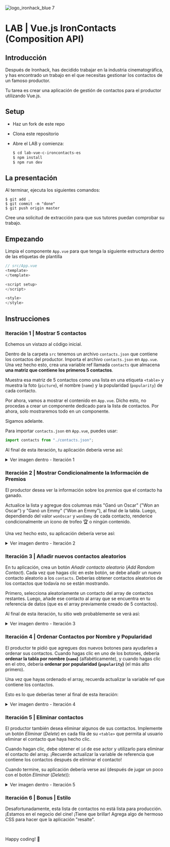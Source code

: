 ![logo_ironhack_blue 7](https://user-images.githubusercontent.com/23629340/40541063-a07a0a8a-601a-11e8-91b5-2f13e4e6b441.png)

# LAB | Vue.js IronContacts (Composition API)

## Introducción

Después de Ironhack, has decidido trabajar en la industria cinematográfica, y has encontrado un trabajo en el que necesitas gestionar los contactos de un famoso productor.

Tu tarea es crear una aplicación de gestión de contactos para el productor utilizando Vue.js.

## Setup

- Haz un fork de este repo
- Clona este repositorio
- Abre el LAB y comienza:

  ```bash
  $ cd lab-vue-c-ironcontacts-es
  $ npm install
  $ npm run dev
  ```

## La presentación

Al terminar, ejecuta los siguientes comandos:

```shell
$ git add .
$ git commit -m "done"
$ git push origin master
```

Cree una solicitud de extracción para que sus tutores puedan comprobar su trabajo.

## Empezando

Limpia el componente `App.vue` para que tenga la siguiente estructura dentro de las etiquetas de plantilla

```js
// src/App.vue
<template>
</template>

<script setup>
</script>

<style>
</style>

```

## Instrucciones

### Iteración 1 | Mostrar 5 contactos

Echemos un vistazo al código inicial.

Dentro de la carpeta `src` tenemos un archivo `contacts.json` que contiene los contactos del productor. Importa el archivo `contacts.json` en `App.vue`. Una vez hecho esto, crea una variable ref llamada `contacts` que almacena **una matriz que contiene los primeros 5 contactos**.

Muestra esa matriz de 5 contactos como una lista en una etiqueta `<table>` y muestra la foto (`picture`), el nombre (`name`) y la popularidad (`popularity`) de cada contacto.

Por ahora, vamos a mostrar el contenido en `App.vue`. Dicho esto, no procedas a crear un componente dedicado para la lista de contactos. Por ahora, solo mostraremos todo en un componente.

Sigamos adelante.

Para importar `contacts.json` en `App.vue`, puedes usar:

```js
import contacts from "./contacts.json";
```

Al final de esta iteración, tu aplicación debería verse así:

<details>
  <summary> Ver imagen dentro - Iteración 1</summary>

![Screenshot - Iteration 1](https://education-team-2020.s3.eu-west-1.amazonaws.com/web-dev/labs/lab-react-ironcontacts-1.png)

</details>

### Iteración 2 | Mostrar Condicionalmente la Información de Premios

El productor desea ver la información sobre los *premios* que el contacto ha ganado.

Actualice la lista y agregue dos columnas más "Ganó un Oscar" ("Won an Oscar") y "Ganó un Emmy" ("Won an Emmy"), al final de la tabla. Luego, dependiendo del valor `wonOscar` y `wonEmmy` de cada contacto, renderice condicionalmente un ícono de trofeo :trophy: o ningún contenido.

Una vez hecho esto, su aplicación debería verse así:

<details>

<summary> Ver imagen dentro - Iteración 2</summary>

![Screenshot - Iteration 2](https://education-team-2020.s3.eu-west-1.amazonaws.com/web-dev/labs/lab-react-ironcontacts-2.png)

</details>

### Iteración 3 | Añadir nuevos contactos aleatorios

En tu aplicación, crea un botón *Añadir contacto aleatorio* (*Add Random Contact*). Cada vez que hagas clic en este botón, se debe añadir un nuevo contacto aleatorio a los `contacts`. Deberías obtener contactos aleatorios de los contactos que todavía no se están mostrando.

Primero, selecciona aleatoriamente un contacto del array de contactos restantes. Luego, añade ese contacto al array que se encuentra en tu referencia de datos (que es el array previamente creado de 5 contactos).

Al final de esta iteración, tu sitio web probablemente se verá así:

<details>
  <summary> Ver imagen dentro - Iteración 3 </summary>

![Screenshot - Iteration 3](https://education-team-2020.s3.eu-west-1.amazonaws.com/web-dev/labs/lab-react-ironcontacts-3.png)

</details>

### Iteración 4 | Ordenar Contactos por Nombre y Popularidad

El productor te pidió que agregues dos nuevos botones para ayudarles a ordenar sus contactos. Cuando hagas clic en uno de los botones, debería **ordenar la tabla por nombre (`name`)** (alfabéticamente), y cuando hagas clic en el otro, debería **ordenar por popularidad (`popularity`)** (el más alto primero).

Una vez que hayas ordenado el array, recuerda actualizar la variable ref que contiene los contactos.

Esto es lo que deberías tener al final de esta iteración:

<details>
  <summary> Ver imagen dentro - Iteración 4 </summary>

![Screenshot - Iteration 4](https://education-team-2020.s3.eu-west-1.amazonaws.com/web-dev/labs/lab-react-ironcontacts-4.png)

</details>

### Iteración 5 | Eliminar contactos

El productor también desea eliminar algunos de sus contactos. Implemente un botón *Eliminar* (*Delete*) en cada fila de su `<table>` que permita al usuario eliminar el contacto que haya hecho clic.

Cuando hagan clic, debe obtener el `id` de ese actor y utilizarlo para eliminar el contacto del array. ¡Recuerde actualizar la variable de referencia que contiene los contactos después de eliminar el contacto!

Cuando termine, su aplicación debería verse así (después de jugar un poco con el botón *Eliminar* (*Delete*)):

<details>
  <summary> Ver imagen dentro - Iteración 5 </summary>

![Screenshot - Iteration 5](https://education-team-2020.s3.eu-west-1.amazonaws.com/web-dev/labs/lab-react-ironcontacts-5.png)

</details>

### Iteración 6 | Bonus | Estilo

Desafortunadamente, esta lista de contactos no está lista para producción. ¡Estamos en el negocio del cine! ¡Tiene que brillar! Agrega algo de hermoso CSS para hacer que la aplicación "resalte".

<br>

Happy coding! :blue_heart:
